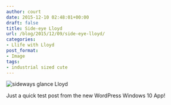 ```yaml
---
author: court
date: 2015-12-10 02:48:01+00:00
draft: false
title: Side-eye Lloyd
url: /blog/2015/12/09/side-eye-lloyd/
categories:
- Llife with Lloyd
post_format:
- Image
tags:
- industrial sized cute
---
```


![sideways glance Lloyd](http://www.vallentyne.com/blog/wp-content/uploads/2015/12/sideways-glance-Lloyd.jpg)


Just a quick test post from the new WordPress Windows 10 App!
